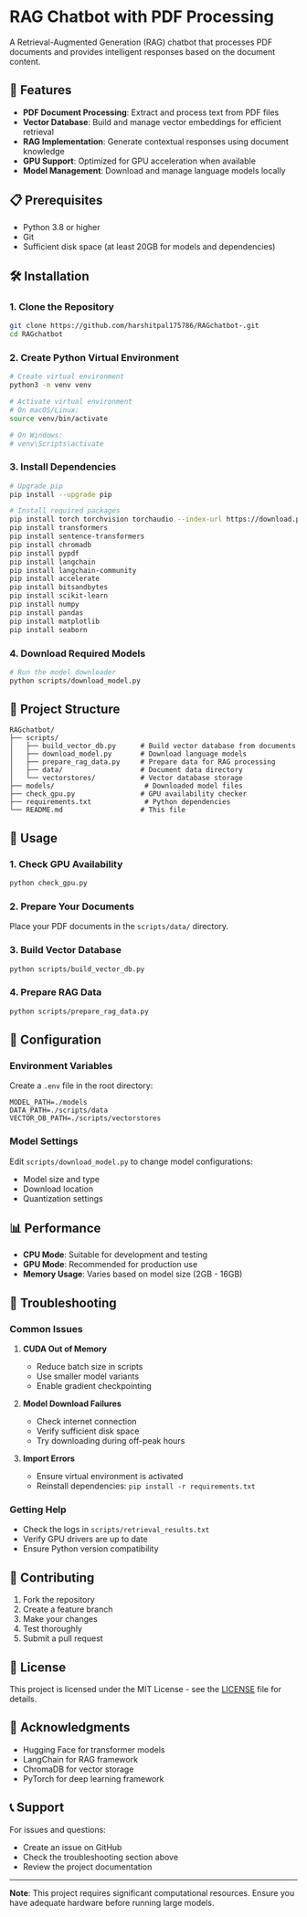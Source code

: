# RAG Chatbot with PDF Processing

A Retrieval-Augmented Generation (RAG) chatbot that processes PDF documents and provides intelligent responses based on the document content.

## 🚀 Features

- **PDF Document Processing**: Extract and process text from PDF files
- **Vector Database**: Build and manage vector embeddings for efficient retrieval
- **RAG Implementation**: Generate contextual responses using document knowledge
- **GPU Support**: Optimized for GPU acceleration when available
- **Model Management**: Download and manage language models locally

## 📋 Prerequisites

- Python 3.8 or higher
- Git
- Sufficient disk space (at least 20GB for models and dependencies)

## 🛠️ Installation

### 1. Clone the Repository
```bash
git clone https://github.com/harshitpal175786/RAGchatbot-.git
cd RAGchatbot
```

### 2. Create Python Virtual Environment
```bash
# Create virtual environment
python3 -m venv venv

# Activate virtual environment
# On macOS/Linux:
source venv/bin/activate

# On Windows:
# venv\Scripts\activate
```

### 3. Install Dependencies
```bash
# Upgrade pip
pip install --upgrade pip

# Install required packages
pip install torch torchvision torchaudio --index-url https://download.pytorch.org/whl/cu118
pip install transformers
pip install sentence-transformers
pip install chromadb
pip install pypdf
pip install langchain
pip install langchain-community
pip install accelerate
pip install bitsandbytes
pip install scikit-learn
pip install numpy
pip install pandas
pip install matplotlib
pip install seaborn
```

### 4. Download Required Models
```bash
# Run the model downloader
python scripts/download_model.py
```

## 📁 Project Structure

```
RAGchatbot/
├── scripts/
│   ├── build_vector_db.py      # Build vector database from documents
│   ├── download_model.py       # Download language models
│   ├── prepare_rag_data.py     # Prepare data for RAG processing
│   ├── data/                   # Document data directory
│   └── vectorstores/           # Vector database storage
├── models/                      # Downloaded model files
├── check_gpu.py                # GPU availability checker
├── requirements.txt             # Python dependencies
└── README.md                   # This file
```

## 🚀 Usage

### 1. Check GPU Availability
```bash
python check_gpu.py
```

### 2. Prepare Your Documents
Place your PDF documents in the `scripts/data/` directory.

### 3. Build Vector Database
```bash
python scripts/build_vector_db.py
```

### 4. Prepare RAG Data
```bash
python scripts/prepare_rag_data.py
```

## 🔧 Configuration

### Environment Variables
Create a `.env` file in the root directory:
```env
MODEL_PATH=./models
DATA_PATH=./scripts/data
VECTOR_DB_PATH=./scripts/vectorstores
```

### Model Settings
Edit `scripts/download_model.py` to change model configurations:
- Model size and type
- Download location
- Quantization settings

## 📊 Performance

- **CPU Mode**: Suitable for development and testing
- **GPU Mode**: Recommended for production use
- **Memory Usage**: Varies based on model size (2GB - 16GB)

## 🐛 Troubleshooting

### Common Issues

1. **CUDA Out of Memory**
   - Reduce batch size in scripts
   - Use smaller model variants
   - Enable gradient checkpointing

2. **Model Download Failures**
   - Check internet connection
   - Verify sufficient disk space
   - Try downloading during off-peak hours

3. **Import Errors**
   - Ensure virtual environment is activated
   - Reinstall dependencies: `pip install -r requirements.txt`

### Getting Help
- Check the logs in `scripts/retrieval_results.txt`
- Verify GPU drivers are up to date
- Ensure Python version compatibility

## 🤝 Contributing

1. Fork the repository
2. Create a feature branch
3. Make your changes
4. Test thoroughly
5. Submit a pull request

## 📄 License

This project is licensed under the MIT License - see the [LICENSE](LICENSE) file for details.

## 🙏 Acknowledgments

- Hugging Face for transformer models
- LangChain for RAG framework
- ChromaDB for vector storage
- PyTorch for deep learning framework

## 📞 Support

For issues and questions:
- Create an issue on GitHub
- Check the troubleshooting section above
- Review the project documentation

---

**Note**: This project requires significant computational resources. Ensure you have adequate hardware before running large models.
